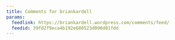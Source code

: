 ```yaml
---
title: Comments for briankardell
params:
  feedlink: https://briankardell.wordpress.com/comments/feed/
  feedid: 39fd2f9eca4b192e680523d090d81fdd
---
```

